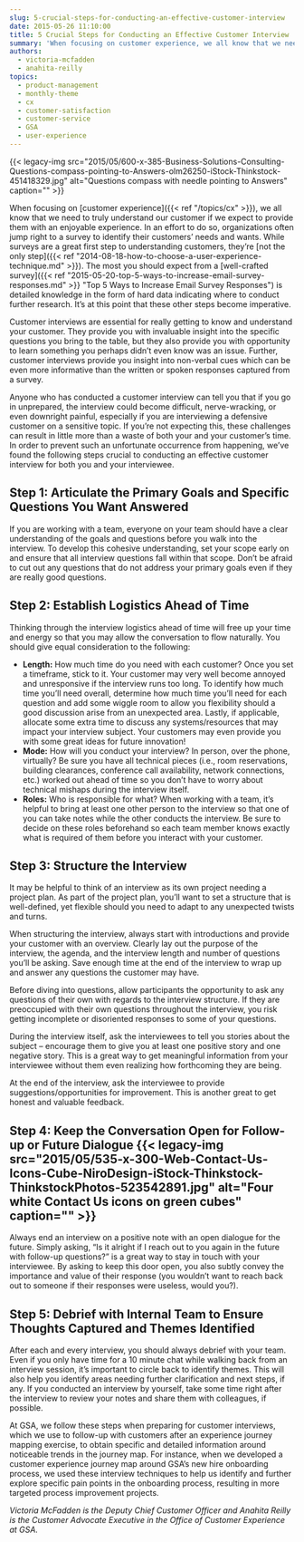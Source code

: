 ```yaml
---
slug: 5-crucial-steps-for-conducting-an-effective-customer-interview
date: 2015-05-26 11:10:00
title: 5 Crucial Steps for Conducting an Effective Customer Interview
summary: 'When focusing on customer experience, we all know that we need to truly understand our customer if we expect to provide them with an enjoyable experience. In an effort to do so, organizations often jump right to a survey to identify their customers’ needs and wants. While surveys are a great first step to understanding'
authors:
  - victoria-mcfadden
  - anahita-reilly
topics:
  - product-management
  - monthly-theme
  - cx
  - customer-satisfaction
  - customer-service
  - GSA
  - user-experience
---
```


{{< legacy-img src="2015/05/600-x-385-Business-Solutions-Consulting-Questions-compass-pointing-to-Answers-olm26250-iStock-Thinkstock-451418329.jpg" alt="Questions compass with needle pointing to Answers" caption="" >}} 

When focusing on [customer experience]({{< ref "/topics/cx" >}}), we all know that we need to truly understand our customer if we expect to provide them with an enjoyable experience. In an effort to do so, organizations often jump right to a survey to identify their customers’ needs and wants. While surveys are a great first step to understanding customers, they’re [not the only step]({{< ref "2014-08-18-how-to-choose-a-user-experience-technique.md" >}}). The most you should expect from a [well-crafted survey]({{< ref "2015-05-20-top-5-ways-to-increase-email-survey-responses.md" >}} "Top 5 Ways to Increase Email Survey Responses") is detailed knowledge in the form of hard data indicating where to conduct further research. It’s at this point that these other steps become imperative.

Customer interviews are essential for really getting to know and understand your customer. They provide you with invaluable insight into the specific questions you bring to the table, but they also provide you with opportunity to learn something you perhaps didn’t even know was an issue. Further, customer interviews provide you insight into non-verbal cues which can be even more informative than the written or spoken responses captured from a survey.

Anyone who has conducted a customer interview can tell you that if you go in unprepared, the interview could become difficult, nerve-wracking, or even downright painful, especially if you are interviewing a defensive customer on a sensitive topic. If you’re not expecting this, these challenges can result in little more than a waste of both your and your customer’s time. In order to prevent such an unfortunate occurrence from happening, we’ve found the following steps crucial to conducting an effective customer interview for both you and your interviewee.

## Step 1: Articulate the Primary Goals and Specific Questions You Want Answered

If you are working with a team, everyone on your team should have a clear understanding of the goals and questions before you walk into the interview. To develop this cohesive understanding, set your scope early on and ensure that all interview questions fall within that scope. Don’t be afraid to cut out any questions that do not address your primary goals even if they are really good questions.

## Step 2: Establish Logistics Ahead of Time

Thinking through the interview logistics ahead of time will free up your time and energy so that you may allow the conversation to flow naturally. You should give equal consideration to the following:

  * **Length:** How much time do you need with each customer? Once you set a timeframe, stick to it. Your customer may very well become annoyed and unresponsive if the interview runs too long. To identify how much time you’ll need overall, determine how much time you’ll need for each question and add some wiggle room to allow you flexibility should a good discussion arise from an unexpected area. Lastly, if applicable, allocate some extra time to discuss any systems/resources that may impact your interview subject. Your customers may even provide you with some great ideas for future innovation!
  * **Mode:** How will you conduct your interview? In person, over the phone, virtually? Be sure you have all technical pieces (i.e., room reservations, building clearances, conference call availability, network connections, etc.) worked out ahead of time so you don’t have to worry about technical mishaps during the interview itself.
  * **Roles:** Who is responsible for what? When working with a team, it’s helpful to bring at least one other person to the interview so that one of you can take notes while the other conducts the interview. Be sure to decide on these roles beforehand so each team member knows exactly what is required of them before you interact with your customer.

## Step 3: Structure the Interview

It may be helpful to think of an interview as its own project needing a project plan. As part of the project plan, you’ll want to set a structure that is well-defined, yet flexible should you need to adapt to any unexpected twists and turns.

When structuring the interview, always start with introductions and provide your customer with an overview. Clearly lay out the purpose of the interview, the agenda, and the interview length and number of questions you’ll be asking. Save enough time at the end of the interview to wrap up and answer any questions the customer may have.

Before diving into questions, allow participants the opportunity to ask any questions of their own with regards to the interview structure. If they are preoccupied with their own questions throughout the interview, you risk getting incomplete or disoriented responses to some of your questions.

During the interview itself, ask the interviewees to tell you stories about the subject &#8211; encourage them to give you at least one positive story and one negative story. This is a great way to get meaningful information from your interviewee without them even realizing how forthcoming they are being.

At the end of the interview, ask the interviewee to provide suggestions/opportunities for improvement. This is another great to get honest and valuable feedback.

## Step 4: Keep the Conversation Open for Follow-up or Future Dialogue {{< legacy-img src="2015/05/535-x-300-Web-Contact-Us-Icons-Cube-NiroDesign-iStock-Thinkstock-ThinkstockPhotos-523542891.jpg" alt="Four white Contact Us icons on green cubes" caption="" >}} 

Always end an interview on a positive note with an open dialogue for the future. Simply asking, “Is it alright if I reach out to you again in the future with follow-up questions?” is a great way to stay in touch with your interviewee. By asking to keep this door open, you also subtly convey the importance and value of their response (you wouldn’t want to reach back out to someone if their responses were useless, would you?).

## Step 5: Debrief with Internal Team to Ensure Thoughts Captured and Themes Identified

After each and every interview, you should always debrief with your team. Even if you only have time for a 10 minute chat while walking back from an interview session, it’s important to circle back to identify themes. This will also help you identify areas needing further clarification and next steps, if any. If you conducted an interview by yourself, take some time right after the interview to review your notes and share them with colleagues, if possible.

At GSA, we follow these steps when preparing for customer interviews, which we use to follow-up with customers after an experience journey mapping exercise, to obtain specific and detailed information around noticeable trends in the journey map. For instance, when we developed a customer experience journey map around GSA’s new hire onboarding process, we used these interview techniques to help us identify and further explore specific pain points in the onboarding process, resulting in more targeted process improvement projects.

_Victoria McFadden is the Deputy Chief Customer Officer and Anahita Reilly is the Customer Advocate Executive in the Office of Customer Experience at GSA._